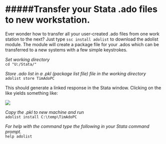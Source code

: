 #####Transfer your Stata .ado files to new workstation.
===
Ever wonder how to transfer all your user-created .ado files from one work station to the next?  Just type ```ssc install adolist``` to download the adolist module.  The module will create a package file for your .ados which can be transferred to a new systems with a few simple keystrokes.

_Set working directory_  
```cd "U:/Stata/"```

_Store .ado list in a .pkl (package list file) file in the working directory_  
```adolist store TimAdoPC```

This should generate a linked response in the Stata window. Clicking on the like yields something like:
<p><img src = "https://cloud.githubusercontent.com/assets/5873344/4596248/96e08670-50a1-11e4-882b-9392822e1031.PNG"></p>

_Copy the .pkl to new machine and run_  
```adolist install C:\temp\TimAdoPC```

_For help with the command type the following in your Stata command prompt._  
```help adolist```

